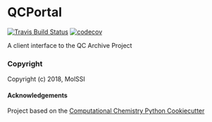 QCPortal
==============================
[//]: # (Badges)
[![Travis Build Status](https://travis-ci.org/REPLACE_WITH_OWNER_ACCOUNT/QCPortal.png)](https://travis-ci.org/REPLACE_WITH_OWNER_ACCOUNT/QCPortal)
[![codecov](https://codecov.io/gh/REPLACE_WITH_OWNER_ACCOUNT/QCPortal/branch/master/graph/badge.svg)](https://codecov.io/gh/REPLACE_WITH_OWNER_ACCOUNT/QCPortal/branch/master)

A client interface to the QC Archive Project

### Copyright

Copyright (c) 2018, MolSSI


#### Acknowledgements
 
Project based on the 
[Computational Chemistry Python Cookiecutter](https://github.com/choderalab/cookiecutter-python-comp-chem)

